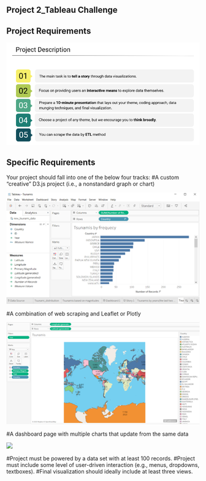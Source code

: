 ## Project 2_Tableau Challenge

## Project Requirements

![](Images/Description.PNG)

## Specific Requirements

Your project should fall into one of the below four tracks: 
#A custom “creative” D3.js project (i.e., a nonstandard graph or chart)

![](Images/Graph.PNG)

#A combination of web scraping and Leaflet or Plotly

![](Images/Map.PNG)

#A dashboard page with multiple charts that update from the same data

![](Imagse/Dashboard.PNG)

#Project must be powered by a data set with at least 100 records.
#Project must include some level of user-driven interaction (e.g., menus, dropdowns, textboxes).
#Final visualization should ideally include at least three views. 


